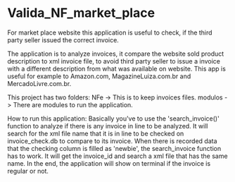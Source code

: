 # Valida_NF_market_place
For market place website this application is useful to check, if the third party seller issued the correct invoice.

The application is to analyze invoices, it compare the website sold product description to xml invoice file, to avoid third party seller to issue a invoice with a different description from what was available on website.
This app is useful for example to Amazon.com, MagazineLuiza.com.br and MercadoLivre.com.br.

This project has two folders:
  NFe -> This is to keep invoices files.
  modulos -> There are modules to run the application.

How to run this application:
Basically you've to use the 'search_invoice()' function to analyze if there is any invoice in line to be analyzed.  It will search for the xml file name that it is in line to be checked on invoice_check.db to compare to its invoice. When there is recorded data that the checking column is filled as 'newbie', the search_invoice function has to work. It will get the invoice_id and search a xml file that has the same name. In the end, the application will show on terminal if the invoice is regular or not.

